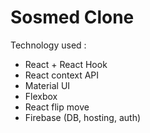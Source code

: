 # Sosmed Clone

Technology used :

- React + React Hook
- React context API
- Material UI
- Flexbox
- React flip move
- Firebase (DB, hosting, auth)
